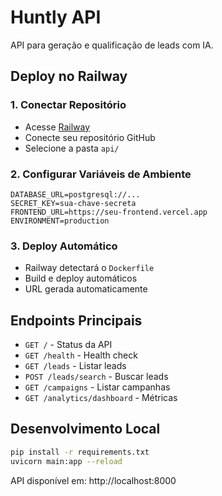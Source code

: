 # Huntly API

API para geração e qualificação de leads com IA.

## Deploy no Railway

### 1. Conectar Repositório
- Acesse [Railway](https://railway.app)
- Conecte seu repositório GitHub
- Selecione a pasta `api/`

### 2. Configurar Variáveis de Ambiente
```
DATABASE_URL=postgresql://...
SECRET_KEY=sua-chave-secreta
FRONTEND_URL=https://seu-frontend.vercel.app
ENVIRONMENT=production
```

### 3. Deploy Automático
- Railway detectará o `Dockerfile`
- Build e deploy automáticos
- URL gerada automaticamente

## Endpoints Principais

- `GET /` - Status da API
- `GET /health` - Health check
- `GET /leads` - Listar leads
- `POST /leads/search` - Buscar leads
- `GET /campaigns` - Listar campanhas
- `GET /analytics/dashboard` - Métricas

## Desenvolvimento Local

```bash
pip install -r requirements.txt
uvicorn main:app --reload
```

API disponível em: http://localhost:8000
